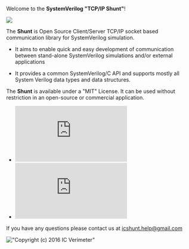 Welcome to the **SystemVerilog "TCP/IP Shunt"**!

![](https://github.com/xver/Shunt/blob/master/doc/shut_log_min.png)



The **Shunt** is Open Source Client/Server TCP/IP socket based communication library for SystemVerilog simulation.

* It aims to enable quick and easy development of communication between stand-alone SystemVerilog simulations and/or external applications

* It provides a common SystemVerilog/C API and supports mostly all System Verilog data types and data structures.

The **Shunt** is available under a "MIT" License. It can be used without restriction in an open-source or commercial application.

*  ![Shunt Introduction](https://cdn.rawgit.com/xver/Shunt/4fa28a81/doc/Shunt_Introduction.html)
*  ![API specification](https://rawgit.com/xver/Shunt/master/doc/index.html)

If you have any questions please contact us at icshunt.help@gmail.com

!["Copyright (c) 2016 IC Verimeter"](https://github.com/xver/Shunt/blob/master/doc/IcVerimeter_logo.png)

